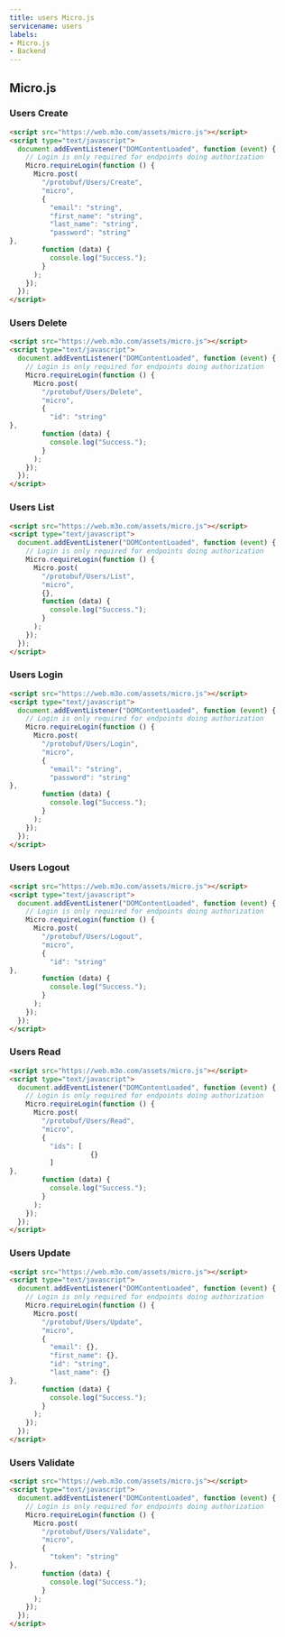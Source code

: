 ```yaml
---
title: users Micro.js
servicename: users
labels: 
- Micro.js
- Backend
---
```


## Micro.js


### Users Create
<!-- We use the request body description here as endpoint descriptions are not
being lifted correctly from the proto by the openapi spec generator -->

```html
<script src="https://web.m3o.com/assets/micro.js"></script>
<script type="text/javascript">
  document.addEventListener("DOMContentLoaded", function (event) {
    // Login is only required for endpoints doing authorization
    Micro.requireLogin(function () {
      Micro.post(
        "/protobuf/Users/Create",
        "micro",
        {
          "email": "string",
          "first_name": "string",
          "last_name": "string",
          "password": "string"
},
        function (data) {
          console.log("Success.");
        }
      );
    });
  });
</script>
```


### Users Delete
<!-- We use the request body description here as endpoint descriptions are not
being lifted correctly from the proto by the openapi spec generator -->

```html
<script src="https://web.m3o.com/assets/micro.js"></script>
<script type="text/javascript">
  document.addEventListener("DOMContentLoaded", function (event) {
    // Login is only required for endpoints doing authorization
    Micro.requireLogin(function () {
      Micro.post(
        "/protobuf/Users/Delete",
        "micro",
        {
          "id": "string"
},
        function (data) {
          console.log("Success.");
        }
      );
    });
  });
</script>
```


### Users List
<!-- We use the request body description here as endpoint descriptions are not
being lifted correctly from the proto by the openapi spec generator -->

```html
<script src="https://web.m3o.com/assets/micro.js"></script>
<script type="text/javascript">
  document.addEventListener("DOMContentLoaded", function (event) {
    // Login is only required for endpoints doing authorization
    Micro.requireLogin(function () {
      Micro.post(
        "/protobuf/Users/List",
        "micro",
        {},
        function (data) {
          console.log("Success.");
        }
      );
    });
  });
</script>
```


### Users Login
<!-- We use the request body description here as endpoint descriptions are not
being lifted correctly from the proto by the openapi spec generator -->

```html
<script src="https://web.m3o.com/assets/micro.js"></script>
<script type="text/javascript">
  document.addEventListener("DOMContentLoaded", function (event) {
    // Login is only required for endpoints doing authorization
    Micro.requireLogin(function () {
      Micro.post(
        "/protobuf/Users/Login",
        "micro",
        {
          "email": "string",
          "password": "string"
},
        function (data) {
          console.log("Success.");
        }
      );
    });
  });
</script>
```


### Users Logout
<!-- We use the request body description here as endpoint descriptions are not
being lifted correctly from the proto by the openapi spec generator -->

```html
<script src="https://web.m3o.com/assets/micro.js"></script>
<script type="text/javascript">
  document.addEventListener("DOMContentLoaded", function (event) {
    // Login is only required for endpoints doing authorization
    Micro.requireLogin(function () {
      Micro.post(
        "/protobuf/Users/Logout",
        "micro",
        {
          "id": "string"
},
        function (data) {
          console.log("Success.");
        }
      );
    });
  });
</script>
```


### Users Read
<!-- We use the request body description here as endpoint descriptions are not
being lifted correctly from the proto by the openapi spec generator -->

```html
<script src="https://web.m3o.com/assets/micro.js"></script>
<script type="text/javascript">
  document.addEventListener("DOMContentLoaded", function (event) {
    // Login is only required for endpoints doing authorization
    Micro.requireLogin(function () {
      Micro.post(
        "/protobuf/Users/Read",
        "micro",
        {
          "ids": [
                    {}
          ]
},
        function (data) {
          console.log("Success.");
        }
      );
    });
  });
</script>
```


### Users Update
<!-- We use the request body description here as endpoint descriptions are not
being lifted correctly from the proto by the openapi spec generator -->

```html
<script src="https://web.m3o.com/assets/micro.js"></script>
<script type="text/javascript">
  document.addEventListener("DOMContentLoaded", function (event) {
    // Login is only required for endpoints doing authorization
    Micro.requireLogin(function () {
      Micro.post(
        "/protobuf/Users/Update",
        "micro",
        {
          "email": {},
          "first_name": {},
          "id": "string",
          "last_name": {}
},
        function (data) {
          console.log("Success.");
        }
      );
    });
  });
</script>
```


### Users Validate
<!-- We use the request body description here as endpoint descriptions are not
being lifted correctly from the proto by the openapi spec generator -->

```html
<script src="https://web.m3o.com/assets/micro.js"></script>
<script type="text/javascript">
  document.addEventListener("DOMContentLoaded", function (event) {
    // Login is only required for endpoints doing authorization
    Micro.requireLogin(function () {
      Micro.post(
        "/protobuf/Users/Validate",
        "micro",
        {
          "token": "string"
},
        function (data) {
          console.log("Success.");
        }
      );
    });
  });
</script>
```


